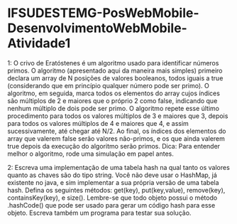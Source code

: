 # IFSUDESTEMG-PosWebMobile-DesenvolvimentoWebMobile-Atividade1

1: O crivo de Eratóstenes é um algoritmo usado para identificar números primos. O algoritmo (apresentado aqui da maneira mais simples) primeiro declara um array de N posições de valores booleanos, todos iguais a true (considerando que em princípio qualquer número pode ser primo). O algoritmo, em seguida, marca todos os elementos do array cujos índices são múltiplos de 2 e maiores que o próprio 2 como false, indicando que nenhum múltiplo de dois pode ser primo. O algoritmo repete esse último procedimento para todos os valores múltiplos de 3 e maiores que 3, depois para todos os valores múltiplos de 4 e maiores que 4, e assim sucessivamente, até chegar até N/2. Ao final, os índices dos elementos do array que valerem false serão valores não-primos, e os que ainda valerem true depois da execução do algoritmo serão primos. Dica: Para entender melhor o algoritmo, rode uma simulação em papel antes.  

2: Escreva uma implementação de uma tabela hash na qual tanto os valores quanto as chaves são do tipo string. Você não deve usar o HashMap, já existente no java, e sim implementar a sua própria versão de uma tabela hash. Defina os seguintes métodos: get(key), put(key,value), remove(key), containsKey(key), e size(). Lembre-se que todo objeto possui o método .hashCode() que pode ser usado para gerar um código hash para esse objeto. Escreva também um programa para testar sua solução.

